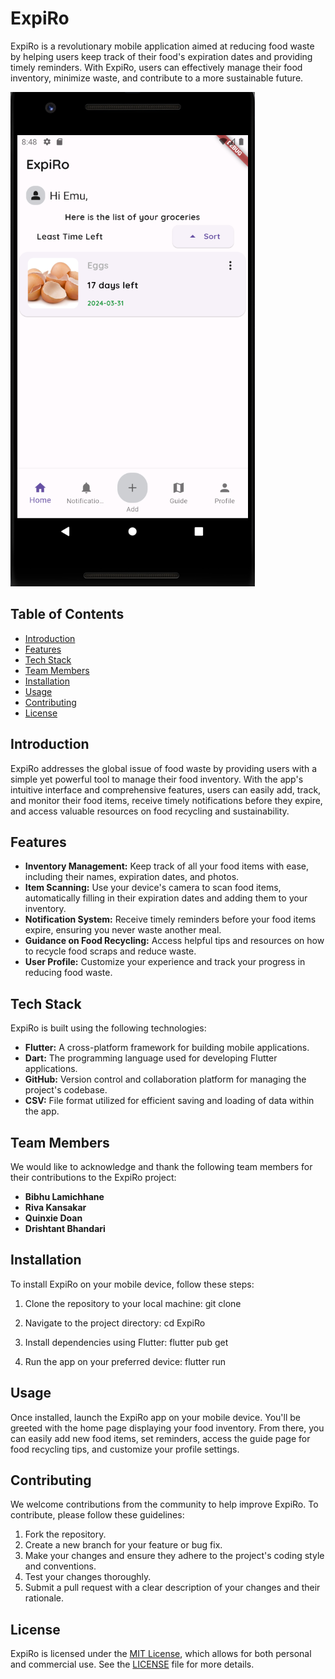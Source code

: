 # ExpiRo

ExpiRo is a revolutionary mobile application aimed at reducing food waste by helping users keep track of their food's expiration dates and providing timely reminders. With ExpiRo, users can effectively manage their food inventory, minimize waste, and contribute to a more sustainable future.

![Demo Screenshot](assets/images/1Demo.png)

## Table of Contents

- [Introduction](#introduction)
- [Features](#features)
- [Tech Stack](#tech-stack)
- [Team Members](#team-members)
- [Installation](#installation)
- [Usage](#usage)
- [Contributing](#contributing)
- [License](#license)

## Introduction

ExpiRo addresses the global issue of food waste by providing users with a simple yet powerful tool to manage their food inventory. With the app's intuitive interface and comprehensive features, users can easily add, track, and monitor their food items, receive timely notifications before they expire, and access valuable resources on food recycling and sustainability.

## Features

- **Inventory Management:** Keep track of all your food items with ease, including their names, expiration dates, and photos.
- **Item Scanning:** Use your device's camera to scan food items, automatically filling in their expiration dates and adding them to your inventory.
- **Notification System:** Receive timely reminders before your food items expire, ensuring you never waste another meal.
- **Guidance on Food Recycling:** Access helpful tips and resources on how to recycle food scraps and reduce waste.
- **User Profile:** Customize your experience and track your progress in reducing food waste.
  
## Tech Stack

ExpiRo is built using the following technologies:

- **Flutter:** A cross-platform framework for building mobile applications.
- **Dart:** The programming language used for developing Flutter applications.
- **GitHub:** Version control and collaboration platform for managing the project's codebase.
- **CSV:** File format utilized for efficient saving and loading of data within the app.

## Team Members

We would like to acknowledge and thank the following team members for their contributions to the ExpiRo project:

- **Bibhu Lamichhane** 
- **Riva Kansakar** 
- **Quinxie Doan** 
- **Drishtant Bhandari** 

## Installation

To install ExpiRo on your mobile device, follow these steps:

1. Clone the repository to your local machine: git clone 

2. Navigate to the project directory: cd ExpiRo

3. Install dependencies using Flutter: flutter pub get
   
4. Run the app on your preferred device: flutter run
   
## Usage

Once installed, launch the ExpiRo app on your mobile device. You'll be greeted with the home page displaying your food inventory. From there, you can easily add new food items, set reminders, access the guide page for food recycling tips, and customize your profile settings.

## Contributing

We welcome contributions from the community to help improve ExpiRo. To contribute, please follow these guidelines:

1. Fork the repository.
2. Create a new branch for your feature or bug fix.
3. Make your changes and ensure they adhere to the project's coding style and conventions.
4. Test your changes thoroughly.
5. Submit a pull request with a clear description of your changes and their rationale.

## License

ExpiRo is licensed under the [MIT License](LICENSE), which allows for both personal and commercial use. See the [LICENSE](LICENSE) file for more details.



   

